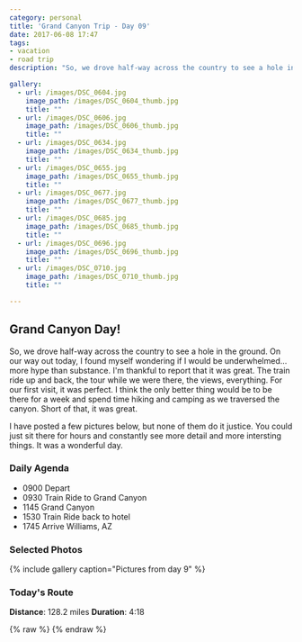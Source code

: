 ```yaml
---
category: personal
title: 'Grand Canyon Trip - Day 09'
date: 2017-06-08 17:47
tags:
- vacation
- road trip
description: "So, we drove half-way across the country to see a hole in the ground. On our way out today, I found myself wondering if I would be underwhelmed... more hype than substance. I'm thankful to report that it was great. The train ride up and back, the tour while we were there, the views, everything. For our first visit, it was perfect."

gallery:
  - url: /images/DSC_0604.jpg
    image_path: /images/DSC_0604_thumb.jpg
    title: ""
  - url: /images/DSC_0606.jpg
    image_path: /images/DSC_0606_thumb.jpg
    title: ""
  - url: /images/DSC_0634.jpg
    image_path: /images/DSC_0634_thumb.jpg
    title: ""
  - url: /images/DSC_0655.jpg
    image_path: /images/DSC_0655_thumb.jpg
    title: ""
  - url: /images/DSC_0677.jpg
    image_path: /images/DSC_0677_thumb.jpg
    title: ""
  - url: /images/DSC_0685.jpg
    image_path: /images/DSC_0685_thumb.jpg
    title: ""
  - url: /images/DSC_0696.jpg
    image_path: /images/DSC_0696_thumb.jpg
    title: ""
  - url: /images/DSC_0710.jpg
    image_path: /images/DSC_0710_thumb.jpg
    title: ""

---
```


## Grand Canyon Day!
So, we drove half-way across the country to see a hole in the ground. On our way out today, I found myself wondering if I would be underwhelmed... more hype than substance. I'm thankful to report that it was great. The train ride up and back, the tour while we were there, the views, everything. For our first visit, it was perfect. I think the only better thing would be to be there for a week and spend time hiking and camping as we traversed the canyon. Short of that, it was great.

I have posted a few pictures below, but none of them do it justice. You could just sit there for hours and constantly see more detail and more intersting things. It was a wonderful day.  


### Daily Agenda
- 0900 Depart
- 0930 Train Ride to Grand Canyon
- 1145 Grand Canyon
- 1530 Train Ride back to hotel
- 1745 Arrive Williams, AZ


### Selected Photos

{% include gallery caption="Pictures from day 9" %}


### Today's Route
__Distance__: 128.2 miles __Duration__: 4:18

<div id="map"></div>
{% raw %}
<script>
    var stops = [
        {name: 'The Grand Canyon Railway Hotel', lat: 35.2519747, lon: -112.1936513},
        {name: 'Grand Canyon National Park', lat: 36.057523, lon: -112.135626},
    ];

    var encoded_route = "andvEhzukTe[cZql@tAwi@hCeg@eQ{l@dMgj@rF_l@f@kl@nAme@cQeo@mIkr@rMeq@zLun@k]sk@i^um@uTgq@sPir@yPep@~Huo@|Vmh@ta@um@l\\cg@sR_f@Luv@pHcy@jHiw@eAaz@zHox@~Sgz@nTcz@hBiu@re@at@`[mu@fKcs@eZey@qMmw@mTgw@sW{y@aVs{@eNc{@hDa|@hD{y@nD{v@p\\}x@fSc{@fHsy@dWuz@dLc{@zKi|@rLom@bk@yh@fv@yf@|r@uo@bg@_t@td@qs@vc@sw@|Uuv@hKgc@fLm`@tTe]`ZeTbe@kb@`Ccv@_Fg|@}Fq|@aGqy@mFcz@uJkv@u`@i{@vDg|@fD{{@_Dw}@tBsz@gDuu@k`@op@{Yeq@~@oa@qb@{\\q^k_@{Uuh@cDqc@qQsf@eOik@wP{a@m`@mX_o@eUkn@g^_i@s\\yf@qf@_Ewh@uC{e@wUib@{QcT_i@mi@pDw`@|VmV~Vr`@lBgYb`@s_@~QuYlh@eW``@e`@eV}]i[a]cZ}[}]{Yca@q_@qYw`@{PcZy_@eNgb@u[wXc]{_@o^qTkLy_@wBpOh[d\\ba@vUf[~ZdP|]~Xv]~Zx[j`@pShZl[zYz\\v]~Zb[x]b_@xZ`d@zPrSok@f]c`@r_@yZlBmXaW{Ov`@qVjg@eMza@tMv]j\\`^zXdg@lQvl@mHz`@x]xYzb@zZld@|P|i@nV~k@xa@p`@vh@zOfk@tPfi@hPnh@`Jlf@zY|Xjj@zl@|R|v@vEtl@fZdq@hZt{@wB~y@uBh{@fG`}@aIfz@fEzt@f]|y@vFnz@vFx{@vFr{@tFnr@rE~_@qPdVuf@x`@yTv`@sTjd@cFhu@{Lzw@g[jt@}d@hr@kc@tm@il@|g@yt@`i@av@dr@}^b|@oLf|@sLzz@aLvp@kVd|@eFzw@_Wtv@cYh|@aD`}@mD`{@aDdx@`Sfy@bU`x@xYzn@tO`f@t@lk@ba@ry@[|r@eXbt@}\\~s@yNbv@oLpx@}Svz@cQ`x@gBht@qAd{@sHvp@{Gd`@`One@h@be@kWph@eb@~n@sVjp@}Hpt@zQjp@lPvm@zTnm@l_@hp@rZrq@gOns@oJzl@jNzf@jJ`h@[`j@e@rf@kEng@yK`e@`I`i@dAnj@}And@zIzMxk@";

    function initMap() {
        var mid_point =  {lat: 35.638889, lng: -112.148345};

        var map = new google.maps.Map(document.getElementById('map'), {
            zoom: 8,
            center: mid_point,
            fullscreenControl: true,
            styles: [
                {
                    "featureType": "administrative",
                    "elementType": "all",
                    "stylers": [{"saturation": "-100"}]
                },
                {
                    "featureType": "administrative.province",
                    "elementType": "all",
                    "stylers": [{"visibility": "on"}]
                },
                {
                    "featureType": "landscape",
                    "elementType": "all",
                    "stylers": [{"saturation": -100}, {"lightness": 65}, {"visibility": "on"}]
                },
                {
                    "featureType": "poi",
                    "elementType": "all",
                    "stylers": [{"saturation": -100}, {"lightness": "50"}, {"visibility": "simplified"}]
                },
                {
                    "featureType": "road",
                    "elementType": "all",
                    "stylers": [{"saturation": "-100"}]
                },
                {
                    "featureType": "road.highway",
                    "elementType": "all",
                    "stylers": [{"visibility": "simplified"}]
                },
                {
                    "featureType": "road.arterial",
                    "elementType": "all",
                    "stylers": [{"lightness": "30"}]
                },
                {
                    "featureType": "road.local",
                    "elementType": "all",
                    "stylers": [{"lightness": "40"}]
                },
                {
                    "featureType": "transit",
                    "elementType": "all",
                    "stylers": [{"saturation": -100}, {"visibility": "simplified"}]
                },
                {
                    "featureType": "water",
                    "elementType": "geometry",
                    "stylers": [{"hue": "#ffff00"}, {"lightness": -25}, {"saturation": -97}]
                },
                {
                    "featureType": "water",
                    "elementType": "labels",
                    "stylers": [{"lightness": -25 },{"saturation": -100}]
                }
            ]
        });

        for (var i = 0; i < stops.length; i++) {
          var latLng = new google.maps.LatLng(stops[i].lat, stops[i].lon);
          var marker = new google.maps.Marker({
            position: latLng,
            map: map,
            title: stops[i].name
          });
        }

        var routePath = new google.maps.Polyline({
          path: google.maps.geometry.encoding.decodePath(encoded_route),
          geodesic: true,
          strokeColor: '#FF0000',
          strokeOpacity: 1.0,
          strokeWeight: 4
        });

        routePath.setMap(map);

    }
</script>
{% endraw %}
<script async defer src="https://maps.googleapis.com/maps/api/js?key=AIzaSyCgUYlm-BQOCLSc66tIMVe3DUSXwxpAjDw&libraries=geometry&callback=initMap">
</script>





